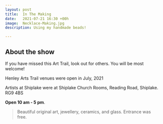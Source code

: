 ```yaml
---
layout: post
title:  In The Making
date:   2021-07-21 16:30 +00h
image:  Necklace-Making.jpg
description: Using my handmade beads!

---
```


## About the show

If you have missed this Art Trail, look out for others. You will be most welcome!

Henley Arts Trail venues were open in July, 2021

Artists at Shiplake were at Shiplake Church Rooms, Reading Road, Shiplake. RG9 4BS

**Open 10 am - 5 pm**.

>Beautiful original art, jewellery, ceramics, and glass.
>Entrance was free. 
